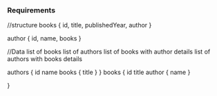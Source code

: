 ### Requirements
//structure
books {
    id,
    title,
    publishedYear,
    author
}

author {
    id,
    name,
    books
}

//Data
list of books
list of authors
list of books with author details
list of authors with books details

authors {
    id
    name
    books {
      title
    }
  }
  books {
    id
    title
    author {
      name
    }
    
  }
